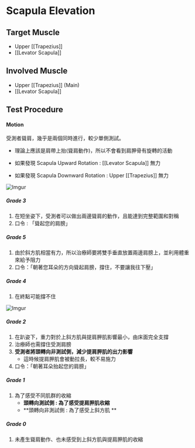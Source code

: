 # Scapula Elevation  

## Target Muscle
* Upper [[Trapezius]]
* [[Levator Scapula]]  

## Involved Muscle
* Upper [[Trapezius]] (Main)
* [[Levator Scapula]]  

## Test Procedure
#### Motion
受測者聳肩，幾乎是兩個同時進行，較少單側測試。
* 理論上應該是肩帶上抬(聳肩動作)，所以不會看到肩胛骨有旋轉的活動  

* 如果發現 Scapula Upward Rotation : [[Levator Scapula]] 無力
* 如果發現 Scapula Downward Rotation : Upper [[Trapezius]] 無力  

![Imgur](https://i.imgur.com/cQgJZETm.png)

##### Grade 3
1. 在短坐姿下，受測者可以做出兩邊聳肩的動作，且能達到完整範圍和對稱
2. 口令 : 「聳起您的肩膀」

##### Grade 5
1. 由於斜方肌相當有力，所以治療師要將雙手垂直放置兩邊肩膀上，並利用體重來給予阻力
2. 口令：「朝著您耳朵的方向聳起肩膀，撐住，不要讓我往下壓」  

##### Grade 4
1. 在終點可能撐不住

![Imgur](https://i.imgur.com/jQ9Z3tZm.png)

##### Grade 2
1. 在趴姿下，重力對於上斜方肌與提肩胛肌影響最小，由床面完全支撐
2. 治療師也需撐住受測肩膀
3. **受測者將頭轉向非測試側，減少提肩胛肌的出力影響**
	* 這時候提肩胛肌會被動拉長，較不易施力
4. 口令：「朝著耳朵抬起您的肩膀」  

##### Grade 1
1. 為了感受不同肌群的收縮
	* **頭轉向測試側 : 為了感受提肩胛肌收縮**
	* **頭轉向非測試側 : 為了感受上斜方肌 ** 

##### Grade 0
1. 未產生聳肩動作、也未感受到上斜方肌與提肩胛肌的收縮

